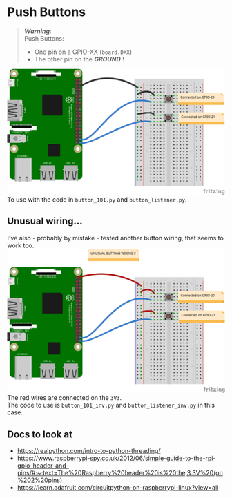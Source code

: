 # Push Buttons

> _**Warning**_:   
> Push Buttons: 
> - One pin on a GPIO-XX (`board.DXX`)
> - The other pin on the _**GROUND**_ !

![Wiring](../../../../../resources/PushButtons_bb.png)
To use with the code in `button_101.py` and `button_listener.py`.

## Unusual wiring...
I've also - probably by mistake - tested another button wiring, that seems to work too.
![Wiring](../../../../../resources/PushButtons_inv_bb.png)
The red wires are connected on the `3V3`.  
The code to use is `button_101_inv.py` and `button_listener_inv.py` in this case.

## Docs to look at
- <https://realpython.com/intro-to-python-threading/>
- <https://www.raspberrypi-spy.co.uk/2012/06/simple-guide-to-the-rpi-gpio-header-and-pins/#:~:text=The%20Raspberry%20header%20is%20the,3.3V%20(on%202%20pins)>
- <https://learn.adafruit.com/circuitpython-on-raspberrypi-linux?view=all>

